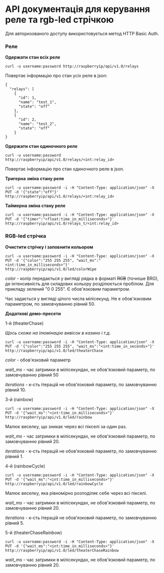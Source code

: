 # API документація для керування реле та rgb-led стрічкою

Для авторизованого доступу використовується метод HTTP Basic Auth.

### Реле

**Одержати стан всіх реле**

    curl -u username:password http://raspberryip/api/v1.0/relays
Повертає інформацію про стан усіх реле в json:

    {
      "relays": [
        {
          "id": 1, 
          "name": "test_1", 
          "state": "off"
        }, 
        {
          "id": 2, 
          "name": "test_2", 
          "state": "off"
        }
    }
    
    
**Одержати стан одиночного реле**

    curl -u username:password  http://raspberryip/api/v1.0/relays/<int:relay_id>
    
Повертає інформацію про стан одиночного реле в json.


**Тригерна зміна стану реле**

    curl -u username:password -i -H "Content-Type: application/json" -X PUT -d '{"state":"off"}' http://raspberryip/api/v1.0/relays/<int:relay_id>
    
    
**Таймерна зміна стану реле**

    curl -u username:password -i -H "Content-Type: application/json" -X PUT -d '{"timer":"<float:time_in_milliseconds>"}' http://raspberryip/api/v1.0/relays_t/<int:relay_id>
    
    
### RGB-led стрічка

**Очистити стрічку і заповнити кольором**

    curl -u username:password -i -H "Content-Type: application/json" -X PUT -d '{"color":"255 255 255", "wait_ms":"<int:time_in_milliseconds>"}' http://raspberryip/api/v1.0/led/colorWipe

*color* - колір передається у вигляді рядка в форматі ~~RGB~~ (точніше BRG), де інтенсивність для складових кольору розділюється пробілом. Для прикладу зелений "0 0 255". Є обов'язковим параметром.

Час задається у вигляді цілого числа мілісекунд. Не є обов'язковим параметром, по замовчуванню рівний 50.

**Додаткові демо-пресети**

1-й (theaterChase)

*Щось схоже на ілюмінацію вивісок в казино і т.д.*

    curl -u username:password -i -H "Content-Type: application/json" -X PUT -d '{"color":"255 255 255", "wait_ms":"<int:time_in_seconds>"}' http://raspberryip/api/v1.0/led/theaterChase

*color* - обов'язковий параметр

*wait_ms* - час затримки в мілісекундах, не обов'язковий параметр, по замовчуванню рівний 50

*iterations* - к-сть ітерацій не обов'язковий параметр, по замовчуванню рівний 10.


3-й (rainbow) 

    curl -u username:password -i -H "Content-Type: application/json" -X PUT -d '{"wait_ms":"<int:time_in_milliseconds>"}' http://raspberryip/api/v1.0/led/rainbow

Малює веселку, що зникає через всі пікселі за один раз.

*wait_ms* - час затримки в мілісекундах, не обов'язковий параметр, по замовчуванню рівний 20.

*iterations* - к-сть ітерацій не обов'язковий параметр, по замовчуванню рівний 1.


4-й (rainbowCycle)

    curl -u username:password -i -H "Content-Type: application/json" -X PUT -d '{"wait_ms":"<int:time_in_milliseconds>"}' http://raspberryip/api/v1.0/led/rainbowCycle

Малює веселку, яка рівномірно розподіляє себе через всі пікселі.

*wait_ms* - час затримки в мілісекундах, не обов'язковий параметр, по замовчуванню рівний 20.

*iterations* - к-сть ітерацій не обов'язковий параметр, по замовчуванню рівний 5.

5-й (theaterChaseRainbow)

    curl -u username:password -i -H "Content-Type: application/json" -X PUT -d '{"wait_ms":"<int:time_in_milliseconds>"}' http://raspberryip/api/v1.0/led/theaterChaseRainbow


*wait_ms* - час затримки в мілісекундах, не обов'язковий параметр, по замовчуванню рівний 20.